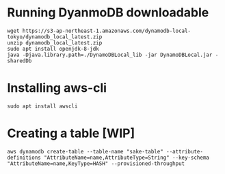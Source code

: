 # Running DyanmoDB downloadable

```
wget https://s3-ap-northeast-1.amazonaws.com/dynamodb-local-tokyo/dynamodb_local_latest.zip
unzip dynamodb_local_latest.zip
sudo apt install openjdk-8-jdk
java -Djava.library.path=./DynamoDBLocal_lib -jar DynamoDBLocal.jar -sharedDb
```

# Installing aws-cli

```
sudo apt install awscli
```

# Creating a table [WIP]

```
aws dynamodb create-table --table-name "sake-table" --attribute-definitions "AttributeName=name,AttributeType=String" --key-schema "AttributeName=name,KeyType=HASH" --provisioned-throughput
```
